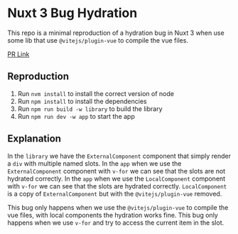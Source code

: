 # Nuxt 3 Bug Hydration

This repo is a minimal reproduction of a hydration bug in Nuxt 3 when use some lib that use `@vitejs/plugin-vue` to compile the vue files.

[PR Link](https://github.com/vitejs/vite-plugin-vue/issues/225)

## Reproduction

1. Run `nvm install` to install the correct version of node
2. Run `npm install` to install the dependencies
3. Run `npm run build -w library` to build the library
4. Run `npm run dev -w app` to start the app

## Explanation

In the `library` we have the `ExternalComponent` component that simply render a `div` with multiple named slots.
In the `app` when we use the `ExternalComponent` component with `v-for` we can see that the slots are not hydrated correctly.
In the `app` when we use the `LocalComponent` component with `v-for` we can see that the slots are hydrated correctly.
`LocalComponent` is a copy of `ExternalComponent` but with the `@vitejs/plugin-vue` removed.

This bug only happens when we use the `@vitejs/plugin-vue` to compile the vue files, with local components the hydration works fine.
This bug only happens when we use `v-for` and try to access the current item in the slot.
